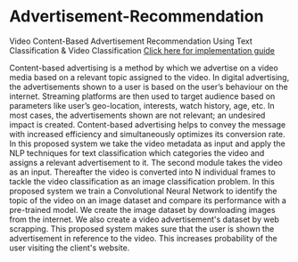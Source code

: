 # Advertisement-Recommendation
Video Content-Based Advertisement Recommendation Using Text Classification & Video Classification 
[Click here for implementation guide](https://medium.com/analytics-vidhya/video-content-based-advertisement-recommendation-using-nlp-4512430c169e)

Content-based advertising is a method by which we advertise on a video media based 
on a relevant topic assigned to the video. In digital advertising, the advertisements shown to a
user is based on the user’s behaviour on the internet. Streaming platforms are then used to
target audience based on parameters like user’s geo-location, interests, watch history, age, etc.
In most cases, the advertisements shown are not relevant; an undesired impact is created.
Content-based advertising helps to convey the message with increased efficiency and
simultaneously optimizes its conversion rate. In this proposed system we take the video
metadata as input and apply the NLP techniques for text classification which categories the
video and assigns a relevant advertisement to it. The second module takes the video as an
input. Thereafter the video is converted into N individual frames to tackle the video
classification as an image classification problem. In this proposed system we train a
Convolutional Neural Network to identify the topic of the video on an image dataset and
compare its performance with a pre-trained model. We create the image dataset by
downloading images from the internet. We also create a video advertisement's dataset by web
scrapping. This proposed system makes sure that the user is shown the advertisement in
reference to the video. This increases probability of the user visiting the client's website.

